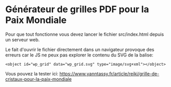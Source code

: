 # Générateur de grilles PDF pour la Paix Mondiale

Pour que tout fonctionne vous devez lancer le fichier src/index.html depuis un serveur web. 

Le fait d'ouvrir le fichier directement dans un navigateur provoque des erreurs car le JS ne peux pas explorer le contenu du SVG de la balise:
```
<object id="wp_grid" data="wp_grid.svg" type="image/svg+xml"></object>
```

Vous pouvez la tester ici: https://www.yanntassy.fr/article/reiki/grille-de-cristaux-pour-la-paix-mondiale
